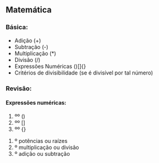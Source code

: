 ## Matemática

### Básica:
<ul>
    <li>Adição (+)</li>
    <li>Subtração (-)</li>
    <li>Multiplicação (*)</li>
    <li>Divisão (/)</li>
    <li>Expressões Numéricas ()[]{}</li>
	<li>Critérios de divisibilidade (se é divisível por tal número)</li>
</ul>

### Revisão:
#### Expressões numéricas:
<ol>
    <li>ºº ()</li>
    <li>ºº []</li>
    <li>ºº {}</li>
</ol>
<ol>
    <li>º potências ou raízes</li>
    <li>º multiplicação ou divisão</li>
    <li>º adição ou subtração</li>
</ol>
